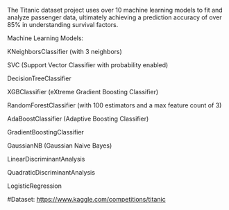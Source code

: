 The Titanic dataset project uses over 10 machine learning models to fit and analyze passenger data, ultimately achieving a prediction accuracy of over 85% in understanding survival factors.

Machine Learning Models:

KNeighborsClassifier (with 3 neighbors)

SVC (Support Vector Classifier with probability enabled)

DecisionTreeClassifier

XGBClassifier (eXtreme Gradient Boosting Classifier)

RandomForestClassifier (with 100 estimators and a max feature count of 3)

AdaBoostClassifier (Adaptive Boosting Classifier)

GradientBoostingClassifier

GaussianNB (Gaussian Naive Bayes)

LinearDiscriminantAnalysis

QuadraticDiscriminantAnalysis

LogisticRegression

#Dataset: https://www.kaggle.com/competitions/titanic
